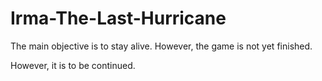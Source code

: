 # Irma-The-Last-Hurricane
The main objective is to stay alive. However, the game is not yet finished.

However, it is to be continued.
